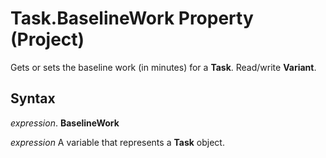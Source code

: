 
# Task.BaselineWork Property (Project)

Gets or sets the baseline work (in minutes) for a  **Task**. Read/write **Variant**.


## Syntax

 _expression_. **BaselineWork**

 _expression_ A variable that represents a **Task** object.

